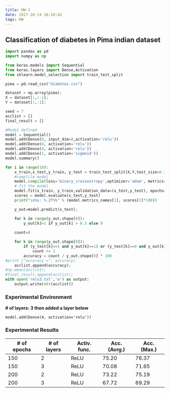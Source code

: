 ```yaml
---
title: HW-3
date: 2017-10-14 16:10:42
tags: HW
---
```


## Classification of diabetes in Pima indian dataset
```python
import pandas as pd
import numpy as np

from keras.models import Sequential
from keras.layers import Dense,Activation
from sklearn.model_selection import train_test_split

pima = pd.read_csv("diabetes.csv")

dataset = np.array(pima);
X = dataset[:,:-1];
Y = dataset[:,-1];

seed = 7
acclist = []
final_result = []

#Model defined
model = Sequential()
model.add(Dense(8, input_dim=8,activation='relu'))
model.add(Dense(4, activation='relu'))
model.add(Dense(4, activation='relu'))
model.add(Dense(1, activation='sigmoid'))
model.summary()

for i in range(10):
    x_train,x_test,y_train, y_test = train_test_split(X,Y,test_size=0.33,random_state=seed)
    #complile model
    model.compile(loss='binary_crossentropy',optimizer='adam', metrics=['accuracy'])
    # fit the model
    model.fit(x_train, y_train,validation_data=(x_test,y_test), epochs=150, batch_size=10)
    scores = model.evaluate(x_test,y_test)
    print("\n%s: %.2f%%" % (model.metrics_names[1], scores[1]*100))

    y_out=model.predict(x_test);

    for k in range(y_out.shape[0]):
        y_out[k]=1 if y_out[k] > 0.5 else 0
                                                           
    count=0

    for k in range(y_out.shape[0]):
        if (y_test[k]==1 and y_out[k]==1) or (y_test[k]==0 and y_out[k]==0):
            count += 1
        accuracy = count / y_out.shape[0] * 100
#print ("accuracy =", accuracy)
    acclist.append(accuracy);
#np.mean(acclist);
#final_result.append(acclist);
with open('relu3.txt','w') as output:
    output.write(str(acclist))
```
### Experimental Environment

**# of layers: 3 then added a layer below**
```
model.add(Dense(4, activation='relu'))
```

### Experimental Results
|# of epochs|# of layers|Activ. func.|Acc. (Avrg.)|Acc. (Max.)|
|---|---|---|---|---|
|150|2|ReLU|75.20|76.37|
|150|3|ReLU|70.08|71.65|
|200|2|ReLU|73.22|75.19|
|200|3|ReLU|67.72|69.29|

